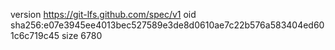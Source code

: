 version https://git-lfs.github.com/spec/v1
oid sha256:e07e3945ee4013bec527589e3de8d0610ae7c22b576a583404ed601c6c719c45
size 6780
